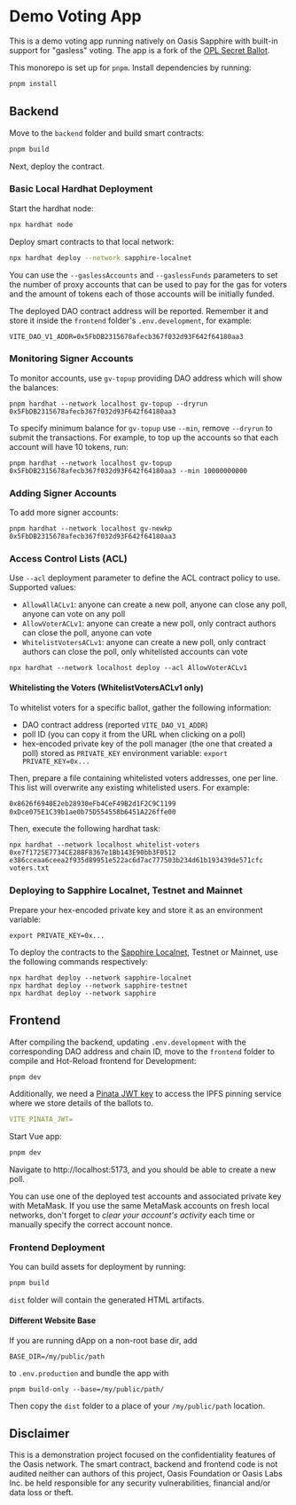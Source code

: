 # Demo Voting App

This is a demo voting app running natively on Oasis Sapphire with built-in
support for "gasless" voting. The app is a fork of the [OPL Secret Ballot].

[OPL Secret Ballot]: https://github.com/oasisprotocol/playground/tree/main/opl-secret-ballot

This monorepo is set up for `pnpm`. Install dependencies by running:

```sh
pnpm install
```

## Backend

Move to the `backend` folder and build smart contracts:

```sh
pnpm build
```

Next, deploy the contract.

### Basic Local Hardhat Deployment

Start the hardhat node:

```sh
npx hardhat node
```

Deploy smart contracts to that local network:

```sh
npx hardhat deploy --network sapphire-localnet
```

You can use the `--gaslessAccounts` and `--gaslessFunds` parameters to set
the number of proxy accounts that can be used to pay for the gas for voters
and the amount of tokens each of those accounts will be initially funded.

The deployed DAO contract address will be reported. Remember it and store it
inside the `frontend` folder's `.env.development`, for example:

```
VITE_DAO_V1_ADDR=0x5FbDB2315678afecb367f032d93F642f64180aa3
```


### Monitoring Signer Accounts

To monitor accounts, use `gv-topup` providing DAO address which will show the
balances:

```shell
pnpm hardhat --network localhost gv-topup --dryrun 0x5FbDB2315678afecb367f032d93F642f64180aa3
```

To specify minimum balance for `gv-topup` use `--min`, remove `--dryrun` to
submit the transactions. For example, to top up the accounts so that each
account will have 10 tokens, run:

```shell
pnpm hardhat --network localhost gv-topup 0x5FbDB2315678afecb367f032d93F642f64180aa3 --min 10000000000
```

### Adding Signer Accounts

To add more signer accounts:

```shell
pnpm hardhat --network localhost gv-newkp 0x5FbDB2315678afecb367f032d93F642f64180aa3
```

### Access Control Lists (ACL)

Use `--acl` deployment parameter to define the ACL contract policy to use. Supported
values:

- `AllowAllACLv1`: anyone can create a new poll, anyone can close any poll,
  anyone can vote on any poll
- `AllowVoterACLv1`: anyone can create a new poll, only contract authors can
  close the poll, anyone can vote
- `WhitelistVotersACLv1`: anyone can create a new poll, only contract authors
  can close the poll, only whitelisted accounts can vote

```shell
npx hardhat --network localhost deploy --acl AllowVoterACLv1
```

#### Whitelisting the Voters (WhitelistVotersACLv1 only)

To whitelist voters for a specific ballot, gather the following information:

- DAO contract address (reported `VITE_DAO_V1_ADDR`)
- poll ID (you can copy it from the URL when clicking on a poll)
- hex-encoded private key of the poll manager (the one that created a poll)
  stored as `PRIVATE_KEY` environment variable: `export PRIVATE_KEY=0x...`

Then, prepare a file containing whitelisted voters addresses, one per line. This
list will overwrite any existing whitelisted users. For example:

``` voters.txt
0x8626f6940E2eb28930eFb4CeF49B2d1F2C9C1199
0xDce075E1C39b1ae0b75D554558b6451A226ffe00
```

Then, execute the following hardhat task:

```shell
npx hardhat --network localhost whitelist-voters 0xe7f1725E7734CE288F8367e1Bb143E90bb3F0512 e386cceaa6ceea2f935d89951e522ac6d7ac777503b234d61b193439de571cfc voters.txt
```

### Deploying to Sapphire Localnet, Testnet and Mainnet

Prepare your hex-encoded private key and store it as an environment variable:

```shell
export PRIVATE_KEY=0x...
```

To deploy the contracts to the [Sapphire Localnet], Testnet or Mainnet, use the
following commands respectively:

```shell
npx hardhat deploy --network sapphire-localnet
npx hardhat deploy --network sapphire-testnet
npx hardhat deploy --network sapphire
```

[Sapphire Localnet]: https://github.com/oasisprotocol/oasis-web3-gateway/pkgs/container/sapphire-dev

## Frontend

After compiling the backend, updating `.env.development` with the corresponding
DAO address and chain ID, move to the `frontend` folder to compile and
Hot-Reload frontend for Development:

```sh
pnpm dev
```

Additionally, we need a [Pinata JWT key] to access the IPFS pinning
service where we store details of the ballots to.

```yaml
VITE_PINATA_JWT=
```

Start Vue app:

```sh
pnpm dev
```

Navigate to http://localhost:5173, and you should be able to create a new poll.

You can use one of the deployed test accounts and associated private key with
MetaMask. If you use the same MetaMask accounts on fresh local networks, don't
forget to *clear your account's activity* each time or manually specify the
correct account nonce.

[Pinata JWT key]: https://docs.pinata.cloud/docs/getting-started#2-generate-your-api-keys

### Frontend Deployment

You can build assets for deployment by running:

```sh
pnpm build
```

`dist` folder will contain the generated HTML artifacts.

#### Different Website Base

If you are running dApp on a non-root base dir, add

```
BASE_DIR=/my/public/path
```

to `.env.production` and bundle the app with

```
pnpm build-only --base=/my/public/path/
```

Then copy the `dist` folder to a place of your `/my/public/path` location.

## Disclaimer

This is a demonstration project focused on the confidentiality features of the
Oasis network. The smart contract, backend and frontend code is not audited
neither can authors of this project, Oasis Foundation or Oasis Labs Inc. be held
responsible for any security vulnerabilities, financial and/or data loss or
theft.
